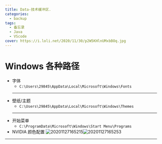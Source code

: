 ```yaml
---
title: Data-技术缓冲区.
categories:
  - backup
tags:
  - 备忘录
  - Java
  - VScode
cover: https://i.loli.net/2020/11/30/p2W5KHlnUMxbBOq.jpg
---
```


<!--
 * @Author: Weidows
 * @Date: 2020-08-19 00:38:26
 * @LastEditors: Weidows
 * @LastEditTime: 2020-12-04 11:42:06
 * @FilePath: \Weidowsd:\Game\Demo\Github\Blog\source\_posts\backup\Data.md
 * @Description:
-->

# Windows 各种路径

- 字体
  - `C:\Users\29845\AppData\Local\Microsoft\Windows\Fonts`
  ***
- 壁纸/主题
  - `C:\Users\29845\AppData\Local\Microsoft\Windows\Themes`
  ***
- 开始菜单
  - `C:\ProgramData\Microsoft\Windows\Start Menu\Programs`
- NVIDIA 颜色配置
  ![20201127165215](https://i.loli.net/2020/11/30/t8qC1egPho6jrza.jpg)![20201127165253](https://i.loli.net/2020/11/30/4c2oMNxus8Qtjz3.jpg)

---
